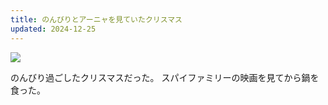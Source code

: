 ```yaml
---
title: のんびりとアーニャを見ていたクリスマス
updated: 2024-12-25
---
```

![](https://i.imgur.com/NkCe10g.jpeg)

のんびり過ごしたクリスマスだった。
スパイファミリーの映画を見てから鍋を食った。